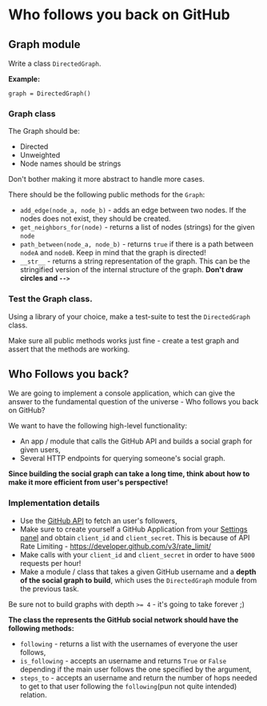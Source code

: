 # Who follows you back on GitHub

## Graph module

Write a class `DirectedGraph`.

__Example:__
```python3
graph = DirectedGraph()
```

### Graph class

The Graph should be:

* Directed
* Unweighted
* Node names should be strings

Don't bother making it more abstract to handle more cases.

There should be the following public methods for the `Graph`:

* `add_edge(node_a, node_b)` - adds an edge between two nodes. If the nodes does not exist, they should be created.
* `get_neighbors_for(node)` - returns a list of nodes (strings) for the given `node`
* `path_between(node_a, node_b)` - returns `true` if there is a path between `nodeA` and `nodeB`. Keep in mind that the graph is directed!
* `__str__` - returns a string representation of the graph. This can be the stringified version of the internal structure of the graph. **Don't draw circles and `-->`**

### Test the Graph class.

Using a library of your choice, make a test-suite to test the `DirectedGraph` class.

Make sure all public methods works just fine - create a test graph and assert that the methods are working.

## Who Follows you back?

We are going to implement a console application, which can give the answer to the fundamental question of the universe - Who follows you back on GitHub?

We want to have the following high-level functionality:

* An app / module that calls the GitHub API and builds a social graph for given users,
* Several HTTP endpoints for querying someone's social graph.

**Since building the social graph can take a long time, think about how to make it more efficient from user's perspective!**


### Implementation details

* Use the [GitHub API](https://developer.github.com/v3/) to fetch an user's followers,
* Make sure to create yourself a GitHub Application from your [Settings panel](https://github.com/settings/applications) and obtain `client_id` and `client_secret`. This is because of API Rate Limiting - https://developer.github.com/v3/rate_limit/
* Make calls with your `client_id` and `client_secret` in order to have `5000` requests per hour!
* Make a module / class that takes a given GitHub username and a **depth of the social graph to build**, which uses the `DirectedGraph` module from the previous task.

Be sure not to build graphs with depth `>= 4` - it's going to take forever ;)

**The class the represents the GitHub social network should have the following methods:**

* `following` - returns a list with the usernames of everyone the user follows,
* `is_following` - accepts an username and returns `True` or `False` depending if the main user follows the one specified by the argument,
* `steps_to` - accepts an username and return the number of hops needed to get to that user following the `following`(pun not quite intended) relation.
